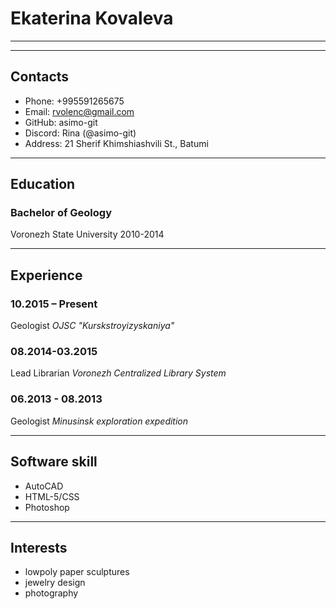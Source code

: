 # Ekaterina Kovaleva
******
******
## Contacts
* Phone: +995591265675
* Email: rvolenc@gmail.com
* GitHub: asimo-git
* Discord: Rina (@asimo-git)
* Address: 21 Sherif Khimshiashvili St., Batumi
*******
## Education
### Bachelor of Geology
Voronezh State University
2010-2014 

*****
## Experience
### 10.2015 – Present
Geologist
*OJSC "Kurskstroyizyskaniya"*
### 08.2014-03.2015
Lead Librarian
*Voronezh Centralized Library System*
### 06.2013 - 08.2013 
Geologist
*Minusinsk exploration expedition*
*****
## Software skill
* AutoCAD
* HTML-5/CSS
* Photoshop
****
## Interests
* lowpoly paper sculptures
* jewelry design
* photography
